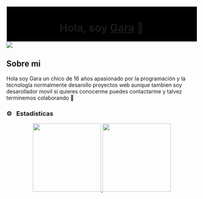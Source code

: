 <div align="center" style="boder-radius: 50%; border: 1px solid #FFF; background-color: #000;"> <h1 align="center">Hola, soy <a href="https://github com/AntonioMirabal">Gara</a> 👋</h1> </div> <img src="https://github.com/AntonioMirabal/Gara/blob/main/gara_left_with_text.png">


## Sobre mi

Hola soy Gara un chico de 16 años apasionado por la programación y la tecnología normalmente desarollo proyectos web aunque tambien soy desarollador movil si quieres conocerme puedes contactarme y talvez terminemos colaborando 🤗
<br> 
### ⚙️ &nbsp; Estadísticas <p align="center"> <a href="https://github.com/AntonioMirabal"> <img height="180em" src="https://github-readme-stats-eight-theta.vercel.app/api?username=antoniomirabal&show_icons=true&include_all_commits=true&count_private=true"/> <img height="180em" src="https://github-readme-stats-eight-theta.vercel.app/api/top-langs/?username=antoniomirabal&layout=compact&langs_count=8"/> </a> </p>

